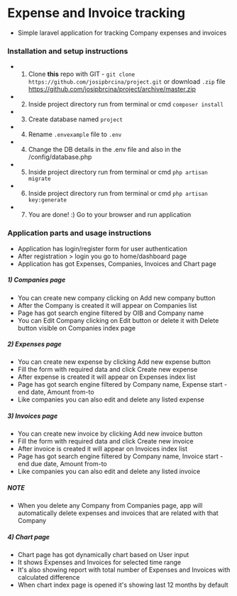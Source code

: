 # Expense and Invoice tracking
- Simple laravel application for tracking Company expenses and invoices

### Installation and setup instructions
- 1) Clone **this** repo with GIT - `git clone https://github.com/josipbrcina/project.git` or download `.zip` file https://github.com/josipbrcina/project/archive/master.zip
- 2) Inside project directory run from terminal or cmd `composer install`
- 3) Create database named `project`
- 4) Rename `.envexample` file to `.env`
- 4) Change the DB details in the .env file and also in the /config/database.php
- 5) Inside project directory run from terminal or cmd `php artisan migrate`
- 6) Inside project directory run from terminal or cmd `php artisan key:generate` 
- 7) You are done! :) Go to your browser and run application

### Application parts and usage instructions
- Application has login/register form for user authentication 
- After registration > login you go to home/dashboard page
- Application has got Expenses, Companies, Invoices and Chart page

##### 1) Companies page
 - You can create new company clicking on Add new company button
 - After the Company is created it will appear on Companies list 
 - Page has got search engine filtered by OIB and Company name
 - You can Edit Company clicking on Edit button or delete it with Delete button visible on Companies index page

##### 2) Expenses page
- You can create new expense by clicking Add new expense button
- Fill the form with required data and click Create new expense
- After expense is created it will appear on Expenses index list
- Page has got search engine filtered by Company name, Expense start - end date, Amount from-to
- Like companies you can also edit and delete any listed expense

##### 3) Invoices page
- You can create new invoice by clicking Add new invoice button
- Fill the form with required data and click Create new invoice
- After invoice is created it will appear on Invoices index list
- Page has got search engine filtered by Company name, Invoice start - end due date, Amount from-to
- Like companies you can also edit and delete any listed invoice

##### NOTE
- When you delete any Company from Companies page, app will automatically delete expenses and invoices that are related with that Company
  
  
##### 4) Chart page
  - Chart page has got dynamically chart based on User input
  - It shows Expenses and Invoices for selected time range
  - It's also showing report with total number of Expenses and Invoices with calculated difference
  - When chart index page is opened it's showing last 12 months by default

